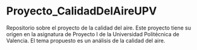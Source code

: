 # Proyecto_CalidadDelAireUPV
Repositorio sobre el proyecto de la calidad del aire. Este proyecto tiene su origen en la asignatura de Proyecto I de la Universidad Politécnica de Valencia. El tema propuesto es un análisis de la calidad del aire.
